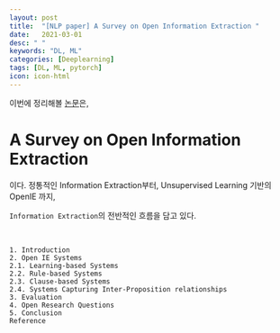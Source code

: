 ```yaml
---
layout: post
title:  "[NLP paper] A Survey on Open Information Extraction "
date:   2021-03-01
desc: " "
keywords: "DL, ML"
categories: [Deeplearning]
tags: [DL, ML, pytorch]
icon: icon-html
---
```


이번에 정리해볼 [논문](https://www.aclweb.org/anthology/C18-1326/)은,


# A Survey on Open Information Extraction


이다. 정통적인 Information Extraction부터, Unsupervised Learning 기반의 OpenIE 까지,

 `Information Extraction`의 전반적인 흐름을 담고 있다.



<br>


```
1. Introduction
2. Open IE Systems
2.1. Learning-based Systems
2.2. Rule-based Systems
2.3. Clause-based Systems
2.4. Systems Capturing Inter-Proposition relationships
3. Evaluation
4. Open Research Questions
5. Conclusion
Reference  
```


<br>
